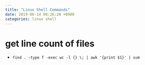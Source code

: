 ```yaml
---
title: "Linux Shell Commands"
date: 2019-06-14 08:26:28 +0900
categories: linux shell
---
```


# get line count of files
- ```find . -type f -exec wc -l {} \; | awk '{print $1}' | sum```
